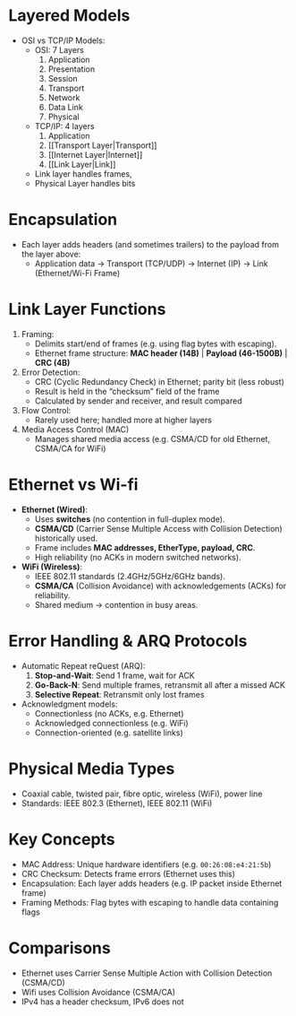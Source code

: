 # Layered Models
- OSI vs TCP/IP Models:
	- OSI: 7 Layers
		1. Application
		2. Presentation
		3. Session
		4. Transport
		5.  Network
		6.  Data Link
		7. Physical
	- TCP/IP: 4 layers
		1. Application
		2. [[Transport Layer|Transport]]
		 3. [[Internet Layer|Internet]]
		4. [[Link Layer|Link]]
	- Link layer handles frames,
	- Physical Layer handles bits

# Encapsulation
- Each layer adds headers (and sometimes trailers) to the payload from the layer above:
	- Application data $\to$ Transport (TCP/UDP) $\to$ Internet (IP) $\to$ Link (Ethernet/Wi-Fi Frame)

# Link Layer Functions
1. Framing:
	- Delimits start/end of frames (e.g. using flag bytes with escaping).
	- Ethernet frame structure: **MAC header (14B)** | **Payload (46-1500B)** | **CRC (4B)**
2. Error Detection:
	- CRC (Cyclic Redundancy Check) in Ethernet; parity bit (less robust)
	- Result is held in the “checksum” field of the frame
	- Calculated by sender and receiver, and result compared
3. Flow Control:
	- Rarely used here; handled more at higher layers
4. Media Access Control (MAC)
	- Manages shared media access (e.g. CSMA/CD for old Ethernet, CSMA/CA for WiFi)
# Ethernet vs Wi-fi
- **Ethernet (Wired)**:
    - Uses **switches** (no contention in full-duplex mode).
    - **CSMA/CD** (Carrier Sense Multiple Access with Collision Detection) historically used.
    - Frame includes **MAC addresses, EtherType, payload, CRC**.
    - High reliability (no ACKs in modern switched networks).
- **WiFi (Wireless)**:
    - IEEE 802.11 standards (2.4GHz/5GHz/6GHz bands).
    - **CSMA/CA** (Collision Avoidance) with acknowledgements (ACKs) for reliability.
    - Shared medium → contention in busy areas.

# Error Handling & ARQ Protocols
- Automatic Repeat reQuest (ARQ):
	1. **Stop-and-Wait**: Send 1 frame, wait for ACK
	2. **Go-Back-N**: Send multiple frames, retransmit all after a missed ACK
	3. **Selective Repeat**: Retransmit only lost frames
- Acknowledgment models:
	- Connectionless (no ACKs, e.g. Ethernet)
	- Acknowledged connectionless (e.g. WiFi)
	- Connection-oriented (e.g. satellite links)

# Physical Media Types
- Coaxial cable, twisted pair, fibre optic, wireless (WiFi), power line
- Standards: IEEE 802.3 (Ethernet), IEEE 802.11 (WiFi)

# Key Concepts
- MAC Address: Unique hardware identifiers (e.g. `00:26:08:e4:21:5b`)
- CRC  Checksum: Detects frame errors (Ethernet uses this)
- Encapsulation: Each layer adds headers (e.g. IP packet inside Ethernet frame)
- Framing Methods: Flag bytes with escaping to handle data containing flags

# Comparisons
- Ethernet uses Carrier Sense Multiple Action with Collision Detection (CSMA/CD)
- Wifi uses Collision Avoidance (CSMA/CA)
- IPv4 has a header checksum, IPv6 does not
